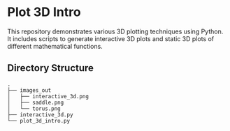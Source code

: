# Plot 3D Intro

This repository demonstrates various 3D plotting techniques using Python. It includes scripts to generate interactive 3D plots and static 3D plots of different mathematical functions.

## Directory Structure

```plaintext
.
├── images_out
│   ├── interactive_3d.png
│   ├── saddle.png
│   └── torus.png
├── interactive_3d.py
└── plot_3d_intro.py
```

